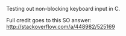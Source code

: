 Testing out non-blocking keyboard input in C.

Full credit goes to this SO answer: http://stackoverflow.com/a/448982/525169
